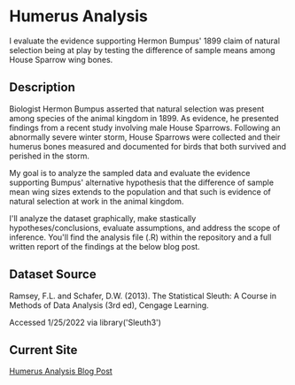 # Humerus Analysis

I evaluate the evidence supporting Hermon Bumpus' 1899 claim of natural selection being at play by testing the difference of sample means among House Sparrow wing bones.

## Description

Biologist Hermon Bumpus asserted that natural selection was present among species of the animal kingdom in 1899. As evidence, he presented findings from a recent study involving male House Sparrows. Following an abnormally severe winter storm, House Sparrows were collected and their humerus bones measured and documented for birds that both survived and perished in the storm.

My goal is to analyze the sampled data and evaluate the evidence supporting Bumpus' alternative hypothesis that the difference of sample mean wing sizes extends to the population and that such is evidence of natural selection at work in the animal kingdom.

I'll analyze the dataset graphically, make stastically hypotheses/conclusions, evaluate assumptions, and address the scope of inference. You'll find the analysis file (.R) within the repository and a full written report of the findings at the below blog post.

## Dataset Source
Ramsey, F.L. and Schafer, D.W. (2013). The Statistical Sleuth: A Course in Methods of Data Analysis (3rd ed), Cengage Learning.

Accessed 1/25/2022 via library('Sleuth3')

## Current Site
[Humerus Analysis Blog Post](https://www.adam-bushman.com/blog_posts/blog_humerus-analysis_003.html)

